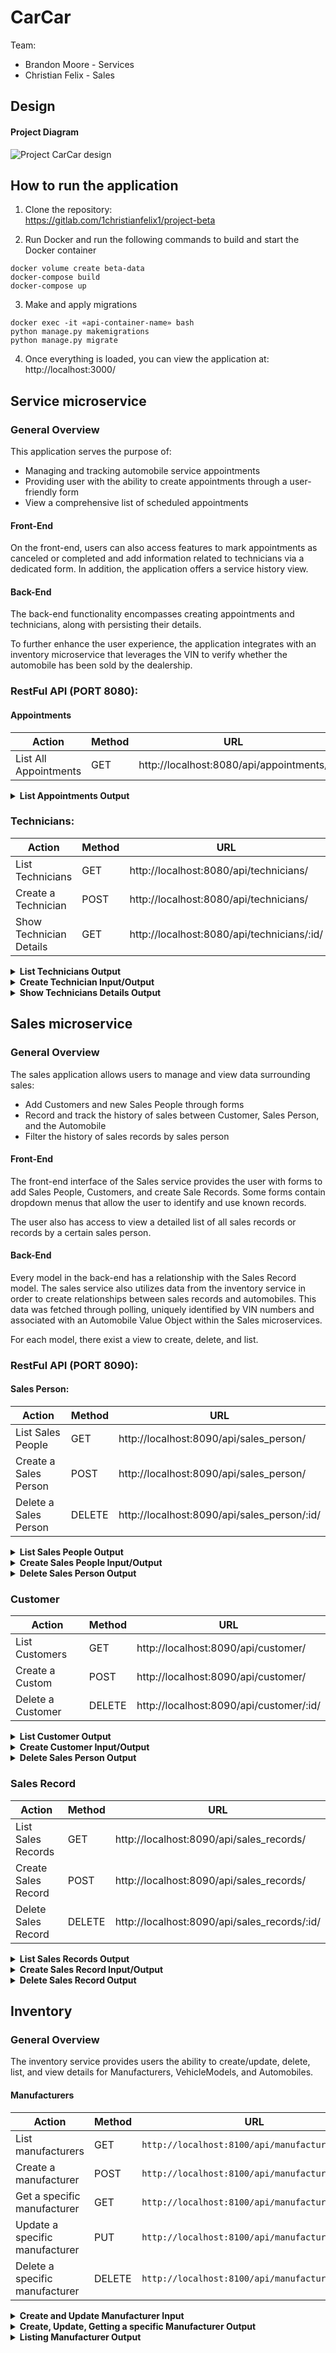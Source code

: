 # CarCar

Team:

* Brandon Moore - Services
* Christian Felix - Sales

## Design
#### Project Diagram
![Project CarCar design](https://gitlab.com/1christianfelix1/project-beta/-/raw/main/smaller%20diagram%20carcar.png)


## How to run the application

1. Clone the repository:  
https://gitlab.com/1christianfelix1/project-beta

2. Run Docker and run the following commands to build and start the Docker container
```
docker volume create beta-data
docker-compose build
docker-compose up

```
3. Make and apply migrations
```
docker exec -it «api-container-name» bash
python manage.py makemigrations
python manage.py migrate

```
4. Once everything is loaded, you can view the application at:  
http://localhost:3000/


## Service microservice
### General Overview

This application serves the purpose of:  
- Managing and tracking automobile service appointments
- Providing user with the ability to create appointments through a user-friendly form
- View a comprehensive list of scheduled appointments

#### Front-End
On the front-end, users can also access features to mark appointments as canceled or completed and add information related to technicians via a dedicated form. In addition, the application offers a service history view.

#### Back-End
The back-end functionality encompasses creating appointments and technicians, along with persisting their details.  

To further enhance the user experience, the application integrates with an inventory microservice that leverages the VIN to verify whether the automobile has been sold by the dealership.

 ### RestFul API (PORT 8080):
 #### Appointments
| Action                   | Method | URL                                                     |
|--------------------------|--------|---------------------------------------------------------|
| List All Appointments    | GET    | http://localhost:8080/api/appointments/                 |

<details>
<summary><strong>List Appointments Output</strong></summary>
<br>

#### Output:
```
{
	"appointments": [
		{
			"id": 2,
			"vin": "JT2BB5BA8BCBZRU2Z",
			"owner": "bob",
			"date_and_time": "2023-03-10T23:42:00+00:00",
			"technician": {
				"name": "sdfsf",
				"id": 1,
				"employee_number": 32
			},
			"reason": "sdasd",
			"vip": false,
			"finished": true
		},
		{
			"id": 3,
			"vin": "JT2BB5BA8BCBZRU2Z",
			"owner": "da",
			"date_and_time": "2023-03-03T22:51:00+00:00",
			"technician": {
				"name": "sdfsf",
				"id": 1,
				"employee_number": 32
			},
			"reason": "wqeq",
			"vip": false,
			"finished": true
		},
		{
			"id": 4,
			"vin": "JT2BB5BA8BCBZRU2Z",
			"owner": "bob",
			"date_and_time": "2023-03-08T09:53:00+00:00",
			"technician": {
				"name": "sdfsf",
				"id": 1,
				"employee_number": 32
			},
			"reason": "ewrwer",
			"vip": false,
			"finished": true
		}
	]
}
```
</details>


### Technicians:
| Action                  | Method | URL                                        |
|-------------------------|--------|--------------------------------------------|
| List Technicians        | GET    | http://localhost:8080/api/technicians/     |
| Create a Technician     | POST   | http://localhost:8080/api/technicians/     |
| Show Technician Details | GET    | http://localhost:8080/api/technicians/:id/ |

<details>
<summary><strong>List Technicians Output</strong></summary>
<br>

#### Output:
```
{
	"technicians": [
		{
			"name": "sdfsf",
			"id": 1,
			"employee_number": 32
		}
	]
}
```
</details>

<details>
<summary><strong>Create Technician Input/Output</strong></summary>
<br>

#### Input:
```
{
	"name": "bob",
	"employee_number": 1891
}
```

#### Output:
```
{
	"name": "bob",
	"id": 2,
	"employee_number": 1891
}
```
</details>

<details>
<summary><strong>Show Technicians Details Output</strong></summary>
<br>

#### Output:
```
{
	"name": "sdfsf",
	"id": 1,
	"employee_number": 32
}
```
</details>


## Sales microservice
### General Overview
The sales application allows users to manage and view data surrounding sales:
- Add Customers and new Sales People through forms
- Record and track the history of sales between Customer, Sales Person, and the Automobile
- Filter the history of sales records by sales person

#### Front-End
The front-end interface of the Sales service provides the user with forms to add Sales People, Customers, and create Sale Records. Some forms contain dropdown menus that allow the user to identify and use known records.  

The user also has access to view a detailed list of all sales records or records by a certain sales person.

#### Back-End
Every model in the back-end has a relationship with the Sales Record model. The sales service also utilizes data from the inventory service in order to create relationships between sales records and automobiles. This data was fetched through polling, uniquely identified by VIN numbers and associated with an Automobile Value Object within the Sales microservices. 

For each model, there exist a view to create, delete, and list.
 

 ### RestFul API (PORT 8090):
 #### Sales Person:
| Action                | Method | URL                                         |
|-----------------------|--------|---------------------------------------------|
| List Sales People     | GET    | http://localhost:8090/api/sales_person/     |
| Create a Sales Person | POST   | http://localhost:8090/api/sales_person/     |
| Delete a Sales Person | DELETE | http://localhost:8090/api/sales_person/:id/ |

<details>
<summary><strong>List Sales People Output</strong></summary>
<br>

#### Output:
```
{
	"sales_people": [
		{
			"href": "/api/sales_person/1/",
			"name": "Christian Felix",
			"employee_number": "1"
		},
		{
			"href": "/api/sales_person/2/",
			"name": "Jeff",
			"employee_number": "2"
		},
    ]
}
```
</details>

<details>
<summary><strong>Create Sales People Input/Output</strong></summary>
<br>

#### Input:
```
{
	"name": "Daveip",
	"employee_number": "4"
}
```
#### Output:
```
{
	"href": "/api/sales_person/4/",
	"name": "Daveip",
	"employee_number": "4"
}
```
</details>

<details>
<summary><strong>Delete Sales Person Output</strong></summary>
<br>

#### Output:
```
{
	"Deleted": true
}
```
</details>


### Customer
| Action            | Method | URL                                   |
|-------------------|--------|---------------------------------------|
| List Customers    | GET    | http://localhost:8090/api/customer/   |
| Create a Custom   | POST   | http://localhost:8090/api/customer/   |
| Delete a Customer | DELETE | http://localhost:8090/api/customer/:id/ |

<details>
<summary><strong>List Customer Output</strong></summary>
<br>

#### Output:
```
{
	"customers": [
		{
			"href": "/api/customer/1/",
			"name": "John John",
			"address": "1",
			"phone_number": "111-222-3333"
		},
		{
			"href": "/api/customer/2/",
			"name": "Kyle",
			"address": "123 Kyle's house",
			"phone_number": "123-123-1234"
		},
		{
			"href": "/api/customer/3/",
			"name": "billy",
			"address": "2",
			"phone_number": "111-222-3333"
		}
	]
}
```
</details>

<details>
<summary><strong>Create Customer Input/Output</strong></summary>
<br>

#### Input:
```
{
	"name": "billy",
	"address": "2 house",
	"phone_number": "111-222-3333"
}
```
#### Output:
```
{
	"href": "/api/customer/3/",
	"name": "billy",
	"address": "2 house",
	"phone_number": "111-222-3333"
}
```
</details>

<details>
<summary><strong>Delete Sales Person Output</strong></summary>
<br>

#### Output:
```
{
	"Deleted": true
}
```
</details>



### Sales Record
| Action              | Method | URL                                          |
|---------------------|--------|----------------------------------------------|
| List Sales Records  | GET    | http://localhost:8090/api/sales_records/     |
| Create Sales Record | POST   | http://localhost:8090/api/sales_records/     |
| Delete Sales Record | DELETE | http://localhost:8090/api/sales_records/:id/ |

<details>
<summary><strong>List Sales Records Output</strong></summary>
<br>

#### Output:
```
{
	"sales_records": [
		{
			"href": "/api/sales_records/12/",
			"sale_price": "1000",
			"sales_person": {
				"href": "/api/sales_person/1/",
				"name": "Christian Felix",
				"employee_number": "1"
			},
			"customer": {
				"href": "/api/customer/1/",
				"name": "John John",
				"address": "1",
				"phone_number": "111-222-3333"
			},
			"automobile": {
				"import_href": "/api/automobiles/2C3CCAFJ7CH100286/",
				"color": "black",
				"year": 2023,
				"vin": "2C3CCAFJ7CH100286",
				"sold": true
			}
		},
		{
			"href": "/api/sales_records/13/",
			"sale_price": "6",
			"sales_person": {
				"href": "/api/sales_person/1/",
				"name": "Christian Felix",
				"employee_number": "1"
			},
			"customer": {
				"href": "/api/customer/1/",
				"name": "John John",
				"address": "1",
				"phone_number": "111-222-3333"
			},
			"automobile": {
				"import_href": "/api/automobiles/3C3CCAFJ7CH100286/",
				"color": "black",
				"year": 2020,
				"vin": "3C3CCAFJ7CH100286",
				"sold": true
			}
		},
    ]
}
```
</details>

<details>
<summary><strong>Create Sales Record Input/Output</strong></summary>
<br>

#### Input:
```
{
	"sale_price": "40000",
	"sales_person": "Jeff",
	"customer": "billy",
	"automobile": "8y7u7y7u7y7u7y7u7"
}
```
#### Output:
```
{
	"href": "/api/sales_records/23/",
	"sale_price": "40000",
	"sales_person": {
		"href": "/api/sales_person/2/",
		"name": "Jeff",
		"employee_number": "2"
	},
	"customer": {
		"href": "/api/customer/3/",
		"name": "billy",
		"address": "2",
		"phone_number": "111-222-3333"
	},
	"automobile": {
		"import_href": "/api/automobiles/8y7u7y7u7y7u7y7u7/",
		"color": "teal",
		"year": 1988,
		"vin": "8y7u7y7u7y7u7y7u7",
		"sold": true
	}
}
```
</details>

<details>
<summary><strong>Delete Sales Record Output</strong></summary>
<br>

#### Output:
```
{
	"Deleted": true
}
```
</details>

## Inventory
### General Overview
The inventory service provides users the ability to create/update, delete, list, and view details for Manufacturers, VehicleModels, and Automobiles.

#### Manufacturers
<table>
<thead>
<tr>
<th>Action</th>
<th>Method</th>
<th>URL</th>
</tr>
</thead>
<tbody>
<tr>
<td>List manufacturers</td>
<td>GET</td>
<td><code tabindex="0">http://localhost:8100/api/manufacturers/</code></td>
</tr>
<tr>
<td>Create a manufacturer</td>
<td>POST</td>
<td><code tabindex="0">http://localhost:8100/api/manufacturers/</code></td>
</tr>
<tr>
<td>Get a specific manufacturer</td>
<td>GET</td>
<td><code tabindex="0">http://localhost:8100/api/manufacturers/:id/</code></td>
</tr>
<tr>
<td>Update a specific manufacturer</td>
<td>PUT</td>
<td><code tabindex="0">http://localhost:8100/api/manufacturers/:id/</code></td>
</tr>
<tr>
<td>Delete a specific manufacturer</td>
<td>DELETE</td>
<td><code tabindex="0">http://localhost:8100/api/manufacturers/:id/</code></td>
</tr>
</tbody>
</table>

<details>
<summary><strong>Create and Update Manufacturer Input</strong></summary>
<br>

#### Input:
```
{
  "name": "Chrysler"
}
```
</details>

<details>
<summary><strong>Create, Update, Getting a specific Manufacturer Output</strong></summary>
<br>

#### Input:
```
{
  "href": "/api/manufacturers/1/",
  "id": 1,
  "name": "Chrysler"
}
```
</details>


<details>
<summary><strong>Listing Manufacturer Output</strong></summary>
<br>

#### Input:
```
{
  "manufacturers": [
    {
      "href": "/api/manufacturers/1/",
      "id": 1,
      "name": "Daimler-Chrysler"
    }
  ]
}
```
</details>
